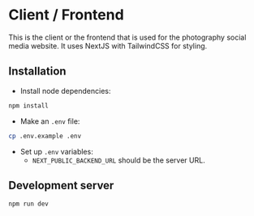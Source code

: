 # Client / Frontend

This is the client or the frontend that is used for the photography social media website. It uses NextJS with TailwindCSS for styling.

## Installation

-   Install node dependencies:

```bash
npm install
```

-   Make an `.env` file:

```bash
cp .env.example .env
```

-   Set up `.env` variables:
    -   `NEXT_PUBLIC_BACKEND_URL` should be the server URL.

## Development server

```bash
npm run dev
```
